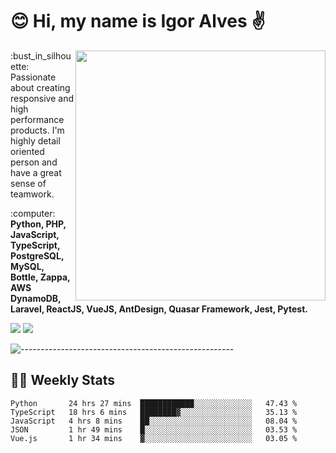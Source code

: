 # :blush: Hi, my name is Igor Alves :v:

<img src="https://github-readme-stats.vercel.app/api?username=iguit0&show_icons=true&count_private=true&theme=onedark" min-width="400px" max-width="400px" width="400px" align="right" />

<p align="left"> 
  :bust_in_silhouette: Passionate about creating responsive and high performance products.
  I'm highly detail oriented person and have a great sense of teamwork.
</p>

<p align="left">
  :computer: <strong>Python, PHP, JavaScript, TypeScript, PostgreSQL, MySQL, Bottle, Zappa, AWS DynamoDB, Laravel, ReactJS, VueJS, AntDesign, Quasar Framework, Jest, Pytest.</strong>
</p>

<p align="left">
  <a href="https://www.linkedin.com/in/igor-lucio-alves" target="_blank" rel="noopener noreferrer" alt="LinkedIn">
  <img src="https://img.shields.io/badge/LinkedIn-0077B5?style=for-the-badge&logo=linkedin&logoColor=white" /></a>

  <a href="https://t.me/iguit0" target="_blank" rel="noopener noreferrer" alt="Telegram">
  <img src="https://img.shields.io/badge/Telegram-2CA5E0?style=for-the-badge&logo=telegram&logoColor=white" /></a>
</p>

![-----------------------------------------------------](https://raw.githubusercontent.com/andreasbm/readme/master/assets/lines/aqua.png)

## :man_technologist: Weekly Stats
<!--START_SECTION:waka-->
```text
Python       24 hrs 27 mins  ████████████░░░░░░░░░░░░░   47.43 % 
TypeScript   18 hrs 6 mins   ████████▓░░░░░░░░░░░░░░░░   35.13 % 
JavaScript   4 hrs 8 mins    ██░░░░░░░░░░░░░░░░░░░░░░░   08.04 % 
JSON         1 hr 49 mins    █░░░░░░░░░░░░░░░░░░░░░░░░   03.53 % 
Vue.js       1 hr 34 mins    ▓░░░░░░░░░░░░░░░░░░░░░░░░   03.05 % 
```
<!--END_SECTION:waka-->
